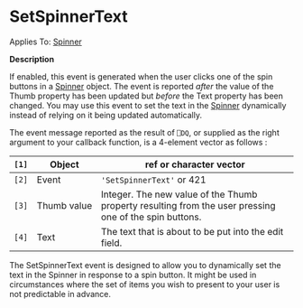 




<h1 class="heading"><span class="name">SetSpinnerText</span></h1>

Applies To: [Spinner](./spinner.md)


**Description**


If enabled, this event is generated when the user clicks one of the spin buttons in a [Spinner](./spinner.md) object. The event is reported *after* the value of the Thumb property has been updated but *before* the Text property has been changed. You may use this event to set the text in the [Spinner](./spinner.md) dynamically instead of relying on it being updated automatically.


The event message reported as the result of `⎕DQ`, or supplied as the right argument to your callback function, is a 4-element vector as follows :


| `[1]` | Object | ref or character vector |
| --- | --- | ---  |
| `[2]` | Event | `'SetSpinnerText'` or 421 |
| `[3]` | Thumb value | Integer. The new value of the Thumb property resulting from the user pressing one of the spin buttons. |
| `[4]` | Text | The text that is about to be put into the edit field. |


The SetSpinnerText event is designed to allow you to dynamically set the text in the Spinner in response to a spin button. It might be used in circumstances where the set of items you wish to present to your user is not predictable in advance.



